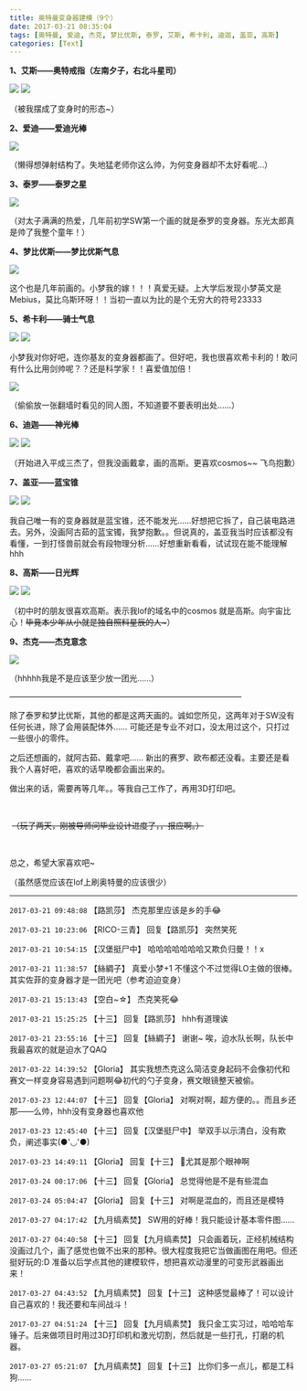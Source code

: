```yaml
---
title: 奥特曼变身器建模（9个）
date: 2017-03-21 08:35:04
tags: [奥特曼, 爱迪, 杰克, 梦比优斯, 泰罗, 艾斯, 希卡利, 迪迦, 盖亚, 高斯]
categories: [Text]
---
```


<p><strong>1、艾斯——奥特戒指（左南夕子，右北斗星司）</strong></p> 

![](https://imglf1.nosdn.127.net/img/a0Q0UWZOckZvaXRCWnhtK3lLZHJKS28yaGtqOWxnd1hlYzgxaUgvN205NE5OZFJtSjh2K2VRPT0.png)
![](https://imglf2.nosdn.127.net/img/a0Q0UWZOckZvaXRCWnhtK3lLZHJKRzBzRjl6QVRhTUFZdnZVQWZWQ0FhcHk3S3JQSFhCV0F3PT0.png)

<p>（被我摆成了变身时的形态~）</p> 
<p></p> 

<p><strong>2、爱迪——爱迪光棒</strong></p> 

![](https://imglf1.nosdn.127.net/img/a0Q0UWZOckZvaXRCWnhtK3lLZHJKRisxNTMwVTRqa0JycFYvYXZ3Um84eTM5R0VLWUdkaWxBPT0.png)

<p>（懒得想弹射结构了。失地猛老师你这么帅，为何变身器却不太好看呢…）</p> 
<p></p> 

<p><strong>3、泰罗——泰罗之星</strong></p> 

![](https://imglf2.nosdn.127.net/img/a0Q0UWZOckZvaXRCWnhtK3lLZHJKSVpnNk1kRFhLZ2lLeTV5UjRPT2FSbVdYY0h1UGYvQlVRPT0.png)

<p>（对太子满满的热爱，几年前初学SW第一个画的就是泰罗的变身器。东光太郎真是帅了我整个童年！）</p> 
<p></p> 
<p><strong>4、梦比优斯——梦比优斯气息</strong></p> 

![](https://imglf0.nosdn.127.net/img/a0Q0UWZOckZvaXRCWnhtK3lLZHJKRHh3MTkxSGI3NkhKUEdBMGJFbVczaWgyN1RidWdiQjNnPT0.png)
<p>这个也是几年前画的。小梦我的嫁！！！真爱无疑。上大学后发现小梦英文是Mebius，莫比乌斯环呀！！当初一直以为比的是个无穷大的符号23333</p> 
<p></p> 
<p><strong>5、希卡利——骑士气息</strong></p> 

![](https://imglf0.nosdn.127.net/img/a0Q0UWZOckZvaXRCWnhtK3lLZHJKQkJlMWFyRW5qRDhZdzhTLzlqaXBtbS9ORFdxK1VlcXFBPT0.png)
![](https://imglf2.nosdn.127.net/img/a0Q0UWZOckZvaXRCWnhtK3lLZHJKT3BVRDZ0UmNCQm5CbHBnN0hpcDh6SUpCQ0E2bldTYStRPT0.png)

小梦我对你好吧，连你基友的变身器都画了。但好吧，我也很喜欢希卡利的！敢问有什么比用剑帅呢？？还是科学家！！喜爱值加倍！

![](https://imglf2.nosdn.127.net/img/a0Q0UWZOckZvaXRCWnhtK3lLZHJKQXg1dFN2MFdwSy9MVXZFVEVhMFVZSHV5bGRHUXJFd0NBPT0.jpg)
<p>（偷偷放一张翻墙时看见的同人图，不知道要不要表明出处……）</p>
<p></p> 
<p><strong>6、迪迦——神光棒</strong></p> 

![](https://imglf.nosdn.127.net/img/a0Q0UWZOckZvaXRCWnhtK3lLZHJKSFJJVHlwYVBlNGhrZ093dEJiTkRBb25jeVc1WmlBTXdRPT0.png)
![](https://imglf.nosdn.127.net/img/a0Q0UWZOckZvaXRCWnhtK3lLZHJKSVJOZ2djbDluZkVvR2dlWSttU1IwMGNpSTVPV2Myd1VnPT0.png)

<p>（开始进入平成三杰了，但我没画戴拿，画的高斯。更喜欢cosmos~~&nbsp;飞鸟抱歉）</p> 
<p></p>
<p><strong>7、盖亚——蓝宝锥</strong></p> 

![](https://imglf2.nosdn.127.net/img/a0Q0UWZOckZvaXRCWnhtK3lLZHJKRS9hdVNuaVNLUWFTTkwydWtXakxmQjNFSjNXeUVCaU1nPT0.png)
![](https://imglf0.nosdn.127.net/img/a0Q0UWZOckZvaXRCWnhtK3lLZHJKQTcrVlQyRjdUUDRPaXU1OFZ3ODkvNFJxUkZUZVlFTmtRPT0.png)

<p>我自己唯一有的变身器就是蓝宝锥，还不能发光……好想把它拆了，自己装电路进去。另外，没画阿古茹的蓝宝镯，我梦抱歉。。但说真的，盖亚我当时应该都没有看懂，一到打怪兽前就会有段物理分析……好想重新看看，试试现在能不能理解hhh</p> 
<p></p> 

<p><strong>8、高斯——日光辉</strong></p> 

![](https://imglf1.nosdn.127.net/img/a0Q0UWZOckZvaXRCWnhtK3lLZHJKTG45ejB0TXZtSGdaNFVzNmxEeG1RRmRFbndPQllNYWNRPT0.png)
![](https://imglf0.nosdn.127.net/img/a0Q0UWZOckZvaXRCWnhtK3lLZHJKR3R1YXNPNmFYTUJoNGpXUkEwVC9NWEw2clZVZWF5RTFRPT0.png)
<p>（初中时的朋友很喜欢高斯。表示我lof的域名中的cosmos 就是高斯。向宇宙比心！<span style="text-decoration:line-through;"  >毕竟本少年从小就是独自照料星辰的人~</span>）</p> 
<p></p> 
<p><strong>9、杰克——杰克意念</strong></p> 

![](https://imglf2.nosdn.127.net/img/a0Q0UWZOckZvaXRCWnhtK3lLZHJKTGFaeWk4eERLODNOLzNzMUYzRjB2dnBTMWhRb3R0RDl3PT0.png)

<p>（hhhhh我是不是应该至少放一团光……）&nbsp;&nbsp;&nbsp;&nbsp;</p> 
<p> </p> 
<p>—————————————————————————————</p> 
<p>除了泰罗和梦比优斯，其他的都是这两天画的。诚如您所见，这两年对于SW没有任何长进，除了会用装配体外……&nbsp;可能还是专业不对口，没太用过这个，只打过一些很小的零件。<br /></p> 
<p>之后还想画的，就阿古茹、戴拿吧……&nbsp;新出的赛罗、欧布都还没看。主要还是看我个人喜好吧，喜欢的话早晚都会画出来的。</p> 
<p>做出来的话，需要再等几年。。等我自己工作了，再用3D打印吧。</p> 
<p><br /></p> 
<p>&nbsp;<span style="text-decoration:line-through;"  >（玩了两天，刚被导师问毕业设计进度了，，报应啊。）</span></p> 
<p><br /></p> 
<p>总之，希望大家喜欢吧~</p> 
<p>（虽然感觉应该在lof上刷奥特曼的应该很少）<br /></p>

---

`2017-03-21 09:48:08` 【路凯莎】 杰克那里应该是乡的手😂

`2017-03-21 10:23:06` 【RICO-三青】 回复【路凯莎】 突然笑死

`2017-03-21 10:54:15` 【汉堡挺尸中】 哈哈哈哈哈哈哈又欺负归曼！！x

`2017-03-21 11:38:57` 【絲綢子】 真爱小梦+1 不懂这个不过觉得LO主做的很棒。其实佐菲的变身器才是一团光吧（参考迫迫变身）

`2017-03-21 15:13:43` 【空白~☆】 杰克笑死😂

`2017-03-21 15:25:25` 【十三】 回复【路凯莎】 hhh有道理诶

`2017-03-21 23:55:16` 【十三】 回复【絲綢子】 谢谢~ 唉，迫水队长啊，队长中我最喜欢的就是迫水了QAQ

`2017-03-22 14:39:52` 【Gloria】 其实我想杰克这么简洁变身起码不会像初代和赛文一样变身容易遇到问题啊😂初代的勺子变身，赛文眼镜整天被偷。

`2017-03-23 12:44:07` 【十三】 回复【Gloria】 对啊对啊，超方便的。。而且乡还那——么帅，hhh没有变身器也喜欢他

`2017-03-23 12:45:40` 【十三】 回复【汉堡挺尸中】 举双手以示清白，没有欺负，阐述事实(●'◡'●)

`2017-03-23 14:49:11` 【Gloria】 回复【十三】 🌚尤其是那个眼神啊

`2017-03-24 00:17:06` 【十三】 回复【Gloria】 总觉得他是不是有些混血

`2017-03-24 05:04:47` 【Gloria】 回复【十三】 对啊是混血的，而且还是模特

`2017-03-27 04:17:42` 【九月缟素焚】 SW用的好棒！我只能设计基本零件图……

`2017-03-27 04:40:58` 【十三】 回复【九月缟素焚】 只会画着玩，正经机械结构没画过几个，画了感觉也做不出来的那种。很大程度我把它当做画图在用吧。但还挺好玩的:D 准备以后学点其他的建模软件，想把喜欢动漫里的可变形武器画出来！

`2017-03-27 04:43:52` 【九月缟素焚】 回复【十三】 这种感觉最棒了！可以设计自己喜欢的！我还要和车间战斗！

`2017-03-27 04:51:24` 【十三】 回复【九月缟素焚】 我只金工实习过，哈哈哈车锤子。后来做项目时用过3D打印机和激光切割，然后就是一些打孔，打磨的机器。

`2017-03-27 05:21:07` 【九月缟素焚】 回复【十三】 比你们多一点儿，都是工科狗……
